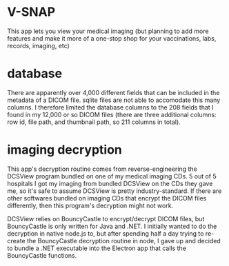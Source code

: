 # V-SNAP
This app lets you view your medical imaging (but planning to add more features and make it more of a one-stop shop for your vaccinations, labs, records, imaging, etc)

# database
There are apparently over 4,000 different fields that can be included in the metadata of a DICOM file. sqlite files are not able to accomodate this many columns. I therefore limited the database columns to the 208 fields that I found in my 12,000 or so DICOM files (there are three additional columns: row id, file path, and thumbnail path, so 211 columns in total).

# imaging decryption
This app's decryption routine comes from reverse-engineering the DCSView program bundled on one of my medical imaging CDs. 5 out of 5 hospitals I got my imaging from bundled DCSView on the CDs they gave me, so it's safe to assume DCSView is pretty industry-standard. If there are other softwares bundled on imaging CDs that encrypt the DICOM files differently, then this program's decryption might not work.

DCSView relies on BouncyCastle to encrypt/decrypt DICOM files, but BouncyCastle is only written for Java and .NET. I initially wanted to do the decryption in native node.js to, but after spending half a day trying to re-create the BouncyCastle decryption routine in node, I gave up and decided to bundle a .NET executable into the Electron app that calls the BouncyCastle functions.